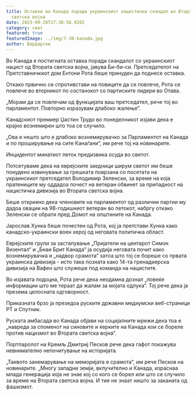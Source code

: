 ```yaml
---
title: Оставки во Канада поради украинскиот нацистички скандал во Втората
  светска војна
date: 2023-09-28T17:30:58.928Z
category: свет
featured: true
featuredImage: ../img/7-30-kanada.jpg
author: Вардарски
---
```

Во Канада е постигната оставка поради скандалот со украинскиот нацист од Втората светска војна, јавува Би-би-си. Претседателот на Претставничкиот дом Ентони Рота беше принуден да поднесе оставка.

Откако првично се спротивстави на повиците да се повлече, Рота се повлече во вторникот по состанокот со партиските лидери во Отава.

„Морам да се повлечам од функцијата ваш претседател, рече тој во парламентот. Повторно изразувам длабоко жалење“.

Канадскиот премиер Џастин Трудо во понеделникот изјави дека е крајно вознемирен што тоа се случило.

„Ова е нешто што е длабоко вознемирувачко за Парламентот на Канада и по проширување на сите Канаѓани“, им рече тој на новинарите.

Инцидентот минатиот петок предизвика осуда во светот.

Потсетуваме дека на еврејските заедници ширум светот им беше понудено извинување за грешката поврзана со посетата на украинскиот претседател Володимир Зеленски, за време на која пратениците му оддадоа почест на ветеран обвинет за припадност на нацистичка дивизија во Втората светска војна.

Беше откриено дека членовите на парламентот од различни партии му дадоа овации на 98-годишниот ветеран во петокот, набргу откако Зеленски се обрати пред Домот на општините на Канада.

Јарослав Хунка беше почестен од Рота, кој ја претстави Хунка како канадско-украински воен херој од неговата политичка област.

Еврејските групи за застапување „Пријатели на центарот Симон Визентал“ и „Бнаи Брит Канада“ ја осудија неговата почит како вознемирувачка и „надвор срамота“ затоа што тој се бореше со првата украинска дивизија - исто така позната како 14-та гренадиерска дивизија на Вафен што служеше под команда на нацистите.

Во изјавата подоцна, Рота рече дека неодамна дознал „повеќе информации што ме тераат да жалам за мојата одлука“. Тој рече дека ја презема целосната одговорност.

Приказната брзо ја презедоа руските државни медиумски веб-страници РТ и Спутник.

Руската амбасада во Канада објави на социјалните мрежи дека тоа е „навреда за споменот на синовите и ќерките на Канада кои се бореле против нацизмот во Втората светска војна“.

Портпаролот на Кремљ Дмитриј Песков рече дека гафот покажува невнимателно непочитување на историјата.

„Таквото занемарување на меморијата е срамота“, им рече Песков на новинарите. „Многу западни земји, вклучително и Канада, израснаа млада генерација која не знае кој со кого се борел или што се случило за време на Втората светска војна. И тие не знаат ништо за заканата од фашизмот.